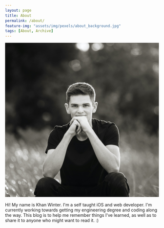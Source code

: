 ```yaml
---
layout: page
title: About
permalink: /about/
feature-img: "assets/img/pexels/about_background.jpg"
tags: [About, Archive]
---
```


<div class="circular-image-container"><div class="circular-image"><img src="../assets/img/avatars/Khan-square.jpg"/></div></div>

Hi! My name is Khan Winter. I'm a self taught iOS and web developer. I'm currently working towards getting my engineering degree and coding along the way. This blog is to help me remember things I've learned, as well as to share it to anyone who might want to read it. :)